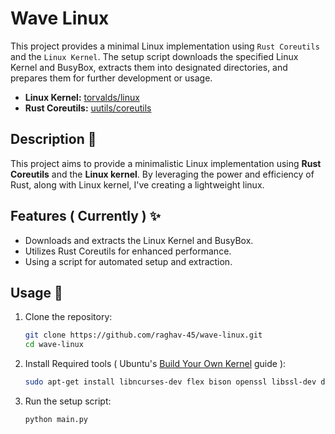 # Wave Linux

This project provides a minimal Linux implementation using `Rust Coreutils` and the `Linux Kernel`. The setup script downloads the specified Linux Kernel and BusyBox, extracts them into designated directories, and prepares them for further development or usage.

- **Linux Kernel:** [torvalds/linux](https://github.com/torvalds/linux)
- **Rust Coreutils:** [uutils/coreutils](https://github.com/uutils/coreutils)

## Description 📝

This project aims to provide a minimalistic Linux implementation using **Rust Coreutils** and the **Linux kernel**. By leveraging the power and efficiency of Rust, along with Linux kernel, I've creating a lightweight linux.

## Features ( Currently ) ✨

- Downloads and extracts the Linux Kernel and BusyBox.
- Utilizes Rust Coreutils for enhanced performance.
- Using a script for automated setup and extraction.

## Usage 🚀

1. Clone the repository:

    ```sh
    git clone https://github.com/raghav-45/wave-linux.git
    cd wave-linux
    ```

2. Install Required tools ( Ubuntu's [Build Your Own Kernel](https://wiki.ubuntu.com/Kernel/BuildYourOwnKernel) guide ):

    ```sh
    sudo apt-get install libncurses-dev flex bison openssl libssl-dev dkms libelf-dev libudev-dev libpci-dev libiberty-dev autoconf bc
    ```

3. Run the setup script:

    ```sh
    python main.py
    ```
